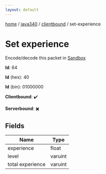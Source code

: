 ```yaml
---
layout: default
---
```


[home](/)  /  [java340](/protocol/java340)  /  [clientbound](/protocol/java340/clientbound)  /  set-experience

# Set experience

Encode/decode this packet in [Sandbox](../../../sandbox/java340#Clientbound.SetExperience)

**Id**: 64

**Id** (hex): 40

**Id** (bin): 01000000

**Clientbound**: ✔️

**Serverbound**: ✖️

## Fields

Name | Type
---|---
experience | float
level | varuint
total experience | varuint
